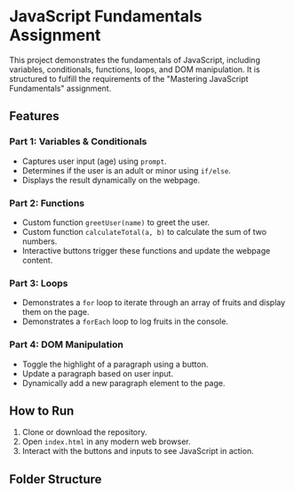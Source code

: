 # JavaScript Fundamentals Assignment

This project demonstrates the fundamentals of JavaScript, including variables, conditionals, functions, loops, and DOM manipulation. It is structured to fulfill the requirements of the "Mastering JavaScript Fundamentals" assignment.

## Features

### Part 1: Variables & Conditionals
- Captures user input (age) using `prompt`.
- Determines if the user is an adult or minor using `if/else`.
- Displays the result dynamically on the webpage.

### Part 2: Functions
- Custom function `greetUser(name)` to greet the user.
- Custom function `calculateTotal(a, b)` to calculate the sum of two numbers.
- Interactive buttons trigger these functions and update the webpage content.

### Part 3: Loops
- Demonstrates a `for` loop to iterate through an array of fruits and display them on the page.
- Demonstrates a `forEach` loop to log fruits in the console.

### Part 4: DOM Manipulation
- Toggle the highlight of a paragraph using a button.
- Update a paragraph based on user input.
- Dynamically add a new paragraph element to the page.

## How to Run

1. Clone or download the repository.
2. Open `index.html` in any modern web browser.
3. Interact with the buttons and inputs to see JavaScript in action.

## Folder Structure


